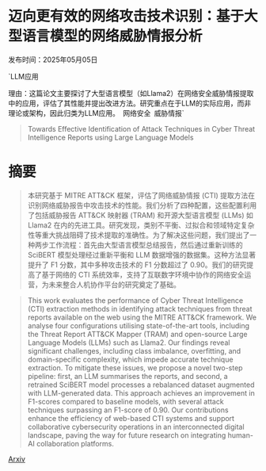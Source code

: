 # 迈向更有效的网络攻击技术识别：基于大型语言模型的网络威胁情报分析

发布时间：2025年05月05日

`LLM应用

理由：这篇论文主要探讨了大型语言模型（如Llama2）在网络安全威胁情报提取中的应用，评估了其性能并提出改进方法。研究重点在于LLM的实际应用，而非理论或架构，因此归类为LLM应用。` `网络安全` `威胁情报`

> Towards Effective Identification of Attack Techniques in Cyber Threat Intelligence Reports using Large Language Models

# 摘要

> 本研究基于 MITRE ATT&CK 框架，评估了网络威胁情报 (CTI) 提取方法在识别网络威胁报告中攻击技术的性能。我们分析了四种配置，这些配置利用了包括威胁报告 ATT&CK 映射器 (TRAM) 和开源大型语言模型 (LLMs) 如 Llama2 在内的先进工具。研究发现，类别不平衡、过拟合和领域特定复杂性等重大挑战阻碍了技术提取的准确性。为了解决这些问题，我们提出了一种两步工作流程：首先由大型语言模型总结报告，然后通过重新训练的 SciBERT 模型处理经过重新平衡和 LLM 数据增强的数据集。这种方法显著提升了 F1 分数，其中多种攻击技术的 F1 分数超过了 0.90。我们的研究提高了基于网络的 CTI 系统效率，支持了互联数字环境中协作的网络安全运营，为未来整合人机协作平台的研究奠定了基础。

> This work evaluates the performance of Cyber Threat Intelligence (CTI) extraction methods in identifying attack techniques from threat reports available on the web using the MITRE ATT&CK framework. We analyse four configurations utilising state-of-the-art tools, including the Threat Report ATT&CK Mapper (TRAM) and open-source Large Language Models (LLMs) such as Llama2. Our findings reveal significant challenges, including class imbalance, overfitting, and domain-specific complexity, which impede accurate technique extraction. To mitigate these issues, we propose a novel two-step pipeline: first, an LLM summarises the reports, and second, a retrained SciBERT model processes a rebalanced dataset augmented with LLM-generated data. This approach achieves an improvement in F1-scores compared to baseline models, with several attack techniques surpassing an F1-score of 0.90. Our contributions enhance the efficiency of web-based CTI systems and support collaborative cybersecurity operations in an interconnected digital landscape, paving the way for future research on integrating human-AI collaboration platforms.

[Arxiv](https://arxiv.org/abs/2505.03147)